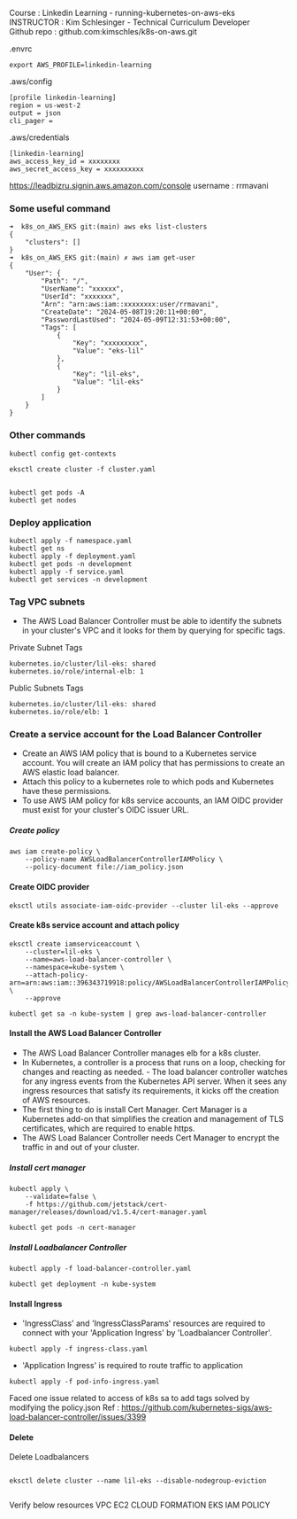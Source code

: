 Course : Linkedin Learning - running-kubernetes-on-aws-eks  
INSTRUCTOR : Kim Schlesinger - Technical Curriculum Developer  
Github repo : github.com:kimschles/k8s-on-aws.git   

.envrc
```
export AWS_PROFILE=linkedin-learning
```
.aws/config
```
[profile linkedin-learning]
region = us-west-2
output = json
cli_pager =
```

.aws/credentials
```
[linkedin-learning]
aws_access_key_id = xxxxxxxx
aws_secret_access_key = xxxxxxxxxx
````

https://leadbizru.signin.aws.amazon.com/console
username : rrmavani


### Some useful command
```
➜  k8s_on_AWS_EKS git:(main) aws eks list-clusters
{
    "clusters": []
}
➜  k8s_on_AWS_EKS git:(main) ✗ aws iam get-user     
{
    "User": {
        "Path": "/",
        "UserName": "xxxxxx",
        "UserId": "xxxxxxx",
        "Arn": "arn:aws:iam::xxxxxxxx:user/rrmavani",
        "CreateDate": "2024-05-08T19:20:11+00:00",
        "PasswordLastUsed": "2024-05-09T12:31:53+00:00",
        "Tags": [
            {
                "Key": "xxxxxxxxx",
                "Value": "eks-lil"
            },
            {
                "Key": "lil-eks",
                "Value": "lil-eks"
            }
        ]
    }
}
```
  
### Other commands
  
```
kubectl config get-contexts

eksctl create cluster -f cluster.yaml


kubectl get pods -A
kubectl get nodes
```

### Deploy application
```
kubectl apply -f namespace.yaml
kubectl get ns
kubectl apply -f deployment.yaml
kubectl get pods -n development
kubectl apply -f service.yaml
kubectl get services -n development
```

### Tag VPC subnets
- The AWS Load Balancer Controller must be able to identify the subnets in your cluster's VPC and it looks for them by querying for specific tags.  
  
Private Subnet Tags
```
kubernetes.io/cluster/lil-eks: shared
kubernetes.io/role/internal-elb: 1
```

Public Subnets Tags
```
kubernetes.io/cluster/lil-eks: shared
kubernetes.io/role/elb: 1
```

### Create a service account for the Load Balancer Controller
- Create an AWS IAM policy that is bound to a Kubernetes service account. You will create an IAM policy that has permissions to create an AWS elastic load balancer. 
- Attach this policy to a kubernetes role to which pods and Kubernetes have these permissions. 
- To use AWS IAM policy for k8s service accounts, an IAM OIDC provider must exist for your cluster's OIDC issuer URL.  


##### Create policy
```
aws iam create-policy \
    --policy-name AWSLoadBalancerControllerIAMPolicy \
    --policy-document file://iam_policy.json
```
#### Create OIDC provider
```
eksctl utils associate-iam-oidc-provider --cluster lil-eks --approve
```  
#### Create k8s service account and attach policy  
```
eksctl create iamserviceaccount \
    --cluster=lil-eks \
    --name=aws-load-balancer-controller \
    --namespace=kube-system \
    --attach-policy-arn=arn:aws:iam::396343719918:policy/AWSLoadBalancerControllerIAMPolicy \
    --approve

kubectl get sa -n kube-system | grep aws-load-balancer-controller
```

#### Install the AWS Load Balancer Controller
- The AWS Load Balancer Controller manages elb for a k8s cluster. 
- In Kubernetes, a controller is a process that runs on a loop, checking for changes and reacting as needed. - The load balancer controller watches for any ingress events from the Kubernetes API server. When it sees any ingress resources that satisfy its requirements, it kicks off the creation of AWS resources. 
- The first thing to do is install Cert Manager. Cert Manager is a Kubernetes add-on that simplifies the creation and management of TLS certificates, which are required to enable https. 
- The AWS Load Balancer Controller needs Cert Manager to encrypt the traffic in and out of your cluster.

##### Install cert manager
```
kubectl apply \
    --validate=false \
    -f https://github.com/jetstack/cert-manager/releases/download/v1.5.4/cert-manager.yaml

kubectl get pods -n cert-manager
```
##### Install Loadbalancer Controller
```
kubectl apply -f load-balancer-controller.yaml 

kubectl get deployment -n kube-system
```

#### Install Ingress
- 'IngressClass' and 'IngressClassParams' resources are required to connect with your 'Application Ingress' by 'Loadbalancer Controller'.  
```
kubectl apply -f ingress-class.yaml
```
- 'Application Ingress' is required to route traffic to application
```
kubectl apply -f pod-info-ingress.yaml 
```
Faced one issue related to access of k8s sa to add tags
solved by modifying the policy.json
Ref : https://github.com/kubernetes-sigs/aws-load-balancer-controller/issues/3399


#### Delete
Delete Loadbalancers
```

eksctl delete cluster --name lil-eks --disable-nodegroup-eviction


```
Verify below resources
VPC
EC2
CLOUD FORMATION
EKS
IAM POLICY
